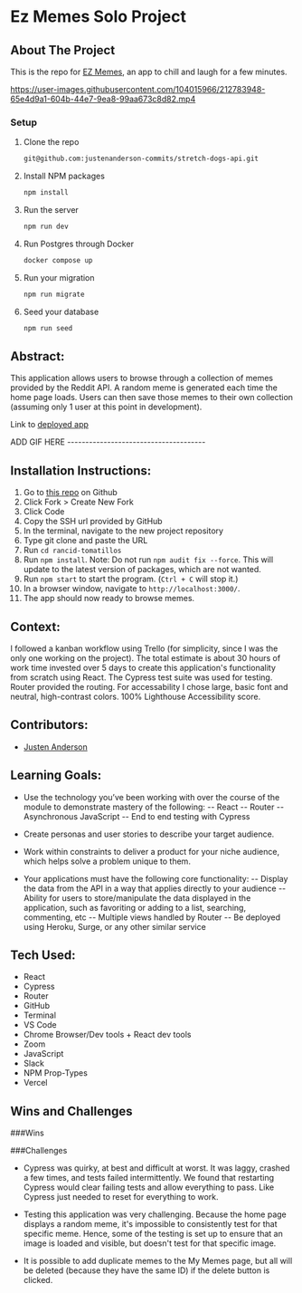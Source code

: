 # Ez Memes Solo Project
<!-- ABOUT THE PROJECT -->
## About The Project
This is the repo for [EZ Memes](https://github.com/justenanderson-commits/ezmemes), an app to chill and laugh for a few minutes.

https://user-images.githubusercontent.com/104015966/212783948-65e4d9a1-604b-44e7-9ea8-99aa673c8d82.mp4

### Setup
1. Clone the repo
   ```sh
   git@github.com:justenanderson-commits/stretch-dogs-api.git
   ```
2. Install NPM packages
   ```sh
   npm install
   ```
3. Run the server
   ```sh
   npm run dev
   ```
4. Run Postgres through Docker
   ```sh
   docker compose up
   ```
5. Run your migration
   ```sh
   npm run migrate
   ```
6. Seed your database
   ```sh
   npm run seed
   ```

## Abstract:
This application allows users to browse through a collection of memes provided by the Reddit API. A random meme is generated each time the home page loads. Users can then save those memes to their own collection (assuming only 1 user at this point in development). 

Link to [deployed app](https://ezmemes.vercel.app/)

ADD GIF HERE --------------------------------------


## Installation Instructions:
1. Go to [this repo](https://github.com/justenanderson-commits/ezmemes) on Github
2. Click Fork > Create New Fork
3. Click Code
4. Copy the SSH url provided by GitHub
5. In the terminal, navigate to the new project repository
6. Type git clone and paste the URL
7. Run `cd rancid-tomatillos`
8. Run `npm install`. Note: Do not run `npm audit fix --force`. This will update to the latest version of packages, which are not wanted. 
9. Run `npm start` to start the program. (`Ctrl + C` will stop it.)
10. In a browser window, navigate to `http://localhost:3000/`.
11. The app should now ready to browse memes.  

## Context:
I followed a kanban workflow using Trello (for simplicity, since I was the only one working on the project). The total estimate is about 30 hours of work time invested over 5 days to create this application's functionality from scratch using React. The Cypress test suite was used for testing. Router provided the routing.
For accessability I chose large, basic font and neutral, high-contrast colors. 100% Lighthouse Accessibility score.

## Contributors:
- [Justen Anderson](https://github.com/justenanderson-commits)

## Learning Goals:
- Use the technology you’ve been working with over the course of the module to demonstrate mastery of the following:
-- React
-- Router
-- Asynchronous JavaScript
-- End to end testing with Cypress
- Create personas and user stories to describe your target audience.

- Work within constraints to deliver a product for your niche audience, which helps solve a problem unique to them.

- Your applications must have the following core functionality:
-- Display the data from the API in a way that applies directly to your audience
-- Ability for users to store/manipulate the data displayed in the application, such as favoriting or adding to a list, searching, commenting, etc
-- Multiple views handled by Router
-- Be deployed using Heroku, Surge, or any other similar service

## Tech Used:
- React
- Cypress
- Router
- GitHub
- Terminal
- VS Code
- Chrome Browser/Dev tools + React dev tools
- Zoom
- JavaScript
- Slack
- NPM Prop-Types
- Vercel

## Wins and Challenges
###Wins


###Challenges
- Cypress was quirky, at best and difficult at worst. It was laggy, crashed a few times, and tests failed intermittently. We found that restarting Cypress would clear failing tests and allow everything to pass. Like Cypress just needed to reset for everything to work.

- Testing this application was very challenging. Because the home page displays a random meme, it's impossible to consistently test for that specific meme. Hence, some of the testing is set up to ensure that an image is loaded and visible, but doesn't test for that specific image.

 - It is possible to add duplicate memes to the My Memes page, but all will be deleted (because they have the same ID) if the delete button is clicked.

